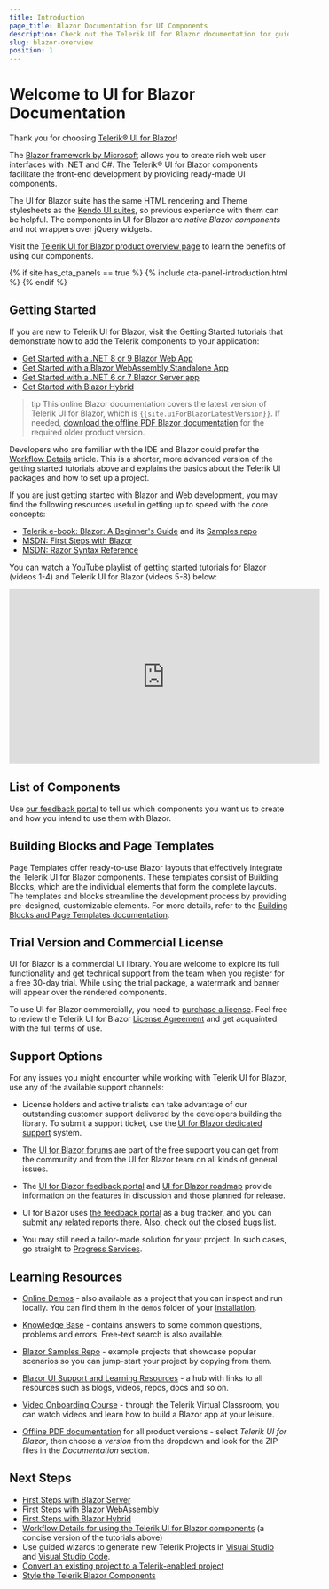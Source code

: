 ```yaml
---
title: Introduction
page_title: Blazor Documentation for UI Components
description: Check out the Telerik UI for Blazor documentation for guidance and examples on creating web applications with .NET using C# for the front-end.
slug: blazor-overview
position: 1
---
```


# Welcome to UI for Blazor Documentation

Thank you for choosing <a href="https://www.telerik.com/blazor-ui" target="_blank">Telerik® UI for Blazor</a>!

The <a href="https://blazor.net/" target="_blank">Blazor framework by Microsoft</a> allows you to create rich web user interfaces with .NET and C#. The Telerik® UI for Blazor components facilitate the front-end development by providing ready-made UI components.

The UI for Blazor suite has the same HTML rendering and Theme stylesheets as the <a href="https://www.telerik.com/all-products" target="_blank">Kendo UI suites</a>, so previous experience with them can be helpful. The components in UI for Blazor are *native Blazor components* and not wrappers over jQuery widgets.

Visit the <a href="https://www.telerik.com/blazor-ui" target="_blank">Telerik UI for Blazor product overview page</a> to learn the benefits of using our components.

{% if site.has_cta_panels == true %}
{% include cta-panel-introduction.html %}
{% endif %}


## Getting Started

If you are new to Telerik UI for Blazor, visit the Getting Started tutorials that demonstrate how to add the Telerik components to your application:

* [Get Started with a .NET 8 or 9 Blazor Web App](slug://getting-started/web-app)
* [Get Started with a Blazor WebAssembly Standalone App](slug://getting-started/client-side)
* [Get Started with a .NET 6 or 7 Blazor Server app](slug://getting-started/server-side)
* [Get Started with Blazor Hybrid](slug://getting-started/hybrid-blazor)

>tip This online Blazor documentation covers the latest version of Telerik UI for Blazor, which is `{{site.uiForBlazorLatestVersion}}`. If needed, [download the offline PDF Blazor documentation](#learning-resources) for the required older product version.

Developers who are familiar with the IDE and Blazor could prefer the [Workflow Details](slug://getting-started/what-you-need) article. This is a shorter, more advanced version of the getting started tutorials above and explains the basics about the Telerik UI packages and how to set up a project.

<!--
If you are not familiar with Blazor yet, you may find our Blazor Quick Start Guide video series useful:

* [Blazor Getting Started Guide](https://www.youtube.com/watch?v=aaRAZYaJ4xc&list=PLvmaC-XMqeBYPTwcm478vs8Rujq2tiVJo&index=1)
* [Blazor Component Basics](https://www.youtube.com/watch?v=z9BOkBFDbc0&list=PLvmaC-XMqeBYPTwcm478vs8Rujq2tiVJo&index=2)
* [Blazor Component Events using EventCallback](https://www.youtube.com/watch?v=vdEQBhPoTes&list=PLvmaC-XMqeBYPTwcm478vs8Rujq2tiVJo&index=3)
* [Blazor Two-Way Binding](https://www.youtube.com/watch?v=Y9a6rJPrFFI&list=PLvmaC-XMqeBYPTwcm478vs8Rujq2tiVJo&index=4)
-->

If you are just getting started with Blazor and Web development, you may find the following resources useful in getting up to speed with the core concepts:

* [Telerik e-book: Blazor: A Beginner's Guide](https://www.telerik.com/campaigns/blazor/wp-beginners-guide-ebook) and its [Samples repo](https://github.com/EdCharbeneau/BlazorBookExamples)
* [MSDN: First Steps with Blazor](https://docs.microsoft.com/en-us/aspnet/core/blazor/get-started?view=aspnetcore-3.0&tabs=visual-studio)
* [MSDN: Razor Syntax Reference](https://docs.microsoft.com/en-us/aspnet/core/mvc/views/razor?view=aspnetcore-3.0)

You can watch a YouTube playlist of getting started tutorials for Blazor (videos 1-4) and Telerik UI for Blazor (videos 5-8) below:

<iframe width="560" height="315" src="https://www.youtube.com/embed/videoseries?list=PLvmaC-XMqeBYPTwcm478vs8Rujq2tiVJo" frameborder="0" allow="accelerometer; autoplay; encrypted-media; gyroscope; picture-in-picture" allowfullscreen></iframe>


## List of Components

<IntroTable>
  <IntroTableColumn>
    <IntroTableSection title="Data Management">
      <IntroTableAnchor title="Filter" href="slug:filter-overview"></IntroTableAnchor>
      <IntroTableAnchor title="Grid" href="slug:grid-overview"></IntroTableAnchor>
      <IntroTableAnchor title="ListView" href="slug:listview-overview"></IntroTableAnchor>
      <IntroTableAnchor title="Pager" href="slug:pager-overview"></IntroTableAnchor>
      <IntroTableAnchor title="PivotGrid" href="slug:pivotgrid-overview"></IntroTableAnchor>
      <IntroTableAnchor title="Spreadsheet" href="slug:spreadsheet-overview"></IntroTableAnchor>
      <IntroTableAnchor title="TreeList" href="slug:treelist-overview"></IntroTableAnchor>
    </IntroTableSection>
    <IntroTableSection title="File Management">
      <IntroTableAnchor title="DropZone" href="slug:dropzone-overview"></IntroTableAnchor>
      <IntroTableAnchor title="FileManager" href="slug:filemanager-overview"></IntroTableAnchor>
      <IntroTableAnchor title="FileSelect" href="slug:fileselect-overview"></IntroTableAnchor>
      <IntroTableAnchor title="Upload" href="slug:upload-overview"></IntroTableAnchor>
    </IntroTableSection>
    <IntroTableSection title="Navigation">
      <IntroTableAnchor title="Breadcrumb" href="slug:breadcrumb-overview"></IntroTableAnchor>
      <IntroTableAnchor title="Button" href="slug:components/button/overview"></IntroTableAnchor>
      <IntroTableAnchor title="Button Group" href="slug:buttongroup-overview"></IntroTableAnchor>
      <IntroTableAnchor title="Toggle Button" href="slug:togglebutton-overview"></IntroTableAnchor>
      <IntroTableAnchor title="Floating Action Button" href="slug:fab-overview"></IntroTableAnchor>
      <IntroTableAnchor title="Drawer" href="slug:drawer-overview"></IntroTableAnchor>
      <IntroTableAnchor title="DropDownButton" href="slug:dropdownbutton-overview"></IntroTableAnchor>
      <IntroTableAnchor title="Menu" href="slug:components/menu/overview"></IntroTableAnchor>
      <IntroTableAnchor title="Context Menu" href="slug:contextmenu-overview"></IntroTableAnchor>
      <IntroTableAnchor title="PanelBar" href="slug:panelbar-overview"></IntroTableAnchor>
      <IntroTableAnchor title="SplitButton" href="slug:splitbutton-overview"></IntroTableAnchor>
      <IntroTableAnchor title="Stepper" href="slug:stepper-overview"></IntroTableAnchor>
      <IntroTableAnchor title="Tab Strip" href="slug:components/tabstrip/overview"></IntroTableAnchor>
      <IntroTableAnchor title="ToolBar" href="slug:toolbar-overview"></IntroTableAnchor>
      <IntroTableAnchor title="TreeView" href="slug:treeview-overview"></IntroTableAnchor>
      <IntroTableAnchor title="Wizard" href="slug:wizard-overview"></IntroTableAnchor>
    </IntroTableSection>
    <IntroTableSection title="Maps">
      <IntroTableAnchor title="Map" href="slug:components/map/overview"></IntroTableAnchor>
    </IntroTableSection>
  </IntroTableColumn>
  <IntroTableColumn>
    <IntroTableSection title="Editors">
      <IntroTableAnchor title="AutoComplete" href="slug:autocomplete-overview"></IntroTableAnchor>
      <IntroTableAnchor title="CheckBox" href="slug:checkbox-overview"></IntroTableAnchor>
      <IntroTableAnchor title="Color Gradient" href="slug:colorgradient-overview"></IntroTableAnchor>
      <IntroTableAnchor title="Color Palette" href="slug:colorpalette-overview"></IntroTableAnchor>
      <IntroTableAnchor title="Color Picker" href="slug:colorpicker-overview"></IntroTableAnchor>
      <IntroTableAnchor title="Flat Color Picker" href="slug:flatcolorpicker-overview"></IntroTableAnchor>
      <IntroTableAnchor title="ComboBox" href="slug:components/combobox/overview"></IntroTableAnchor>
      <IntroTableAnchor title="MultiColumnComboBox" href="slug:multicolumncombobox-overview"></IntroTableAnchor>
      <IntroTableAnchor title="Date Input" href="slug:components/dateinput/overview"></IntroTableAnchor>
      <IntroTableAnchor title="Date Picker" href="slug:components/datepicker/overview"></IntroTableAnchor>
      <IntroTableAnchor title="Time Picker" href="slug:components/timepicker/overview"></IntroTableAnchor>
      <IntroTableAnchor title="DateTime Picker" href="slug:components/datetimepicker/overview"></IntroTableAnchor>
      <IntroTableAnchor title="DateRange Picker" href="slug:daterangepicker-overview"></IntroTableAnchor>
      <IntroTableAnchor title="DropDownList" href="slug:components/dropdownlist/overview"></IntroTableAnchor>
      <IntroTableAnchor title="HTML Editor" href="slug:editor-overview"></IntroTableAnchor>
      <IntroTableAnchor title="ListBox" href="slug:listbox-overview"></IntroTableAnchor>
      <IntroTableAnchor title="Masked Textbox" href="slug:maskedtextbox-overview"></IntroTableAnchor>
      <IntroTableAnchor title="MultiSelect" href="slug:multiselect-overview"></IntroTableAnchor>
      <IntroTableAnchor title="Numeric Textbox" href="slug:components/numerictextbox/overview"></IntroTableAnchor>
      <IntroTableAnchor title="Radio Button Group" href="slug:radiogroup-overview"></IntroTableAnchor>
      <IntroTableAnchor title="RangeSlider" href="slug:rangeslider-overview"></IntroTableAnchor>
      <IntroTableAnchor title="Signature" href="slug:signature-overview"></IntroTableAnchor>
      <IntroTableAnchor title="Slider" href="slug:slider-overview"></IntroTableAnchor>
      <IntroTableAnchor title="Switch" href="slug:switch-overview"></IntroTableAnchor>
      <IntroTableAnchor title="TextArea" href="slug:textarea-overview"></IntroTableAnchor>
      <IntroTableAnchor title="TextBox" href="slug:components/textbox/overview"></IntroTableAnchor>
      <IntroTableAnchor title="Validation Tools" href="slug:validation-tools-overview"></IntroTableAnchor>
    </IntroTableSection>
    <IntroTableSection title="Labels">
      <IntroTableAnchor title="FloatingLabel" href="slug:floatinglabel-overview"></IntroTableAnchor>
      <IntroTableAnchor title="Badge" href="slug:badge-overview"></IntroTableAnchor>
    </IntroTableSection>
  </IntroTableColumn>
  <IntroTableColumn>
    <IntroTableSection title="Scheduling">
      <IntroTableAnchor title="Calendar" href="slug:components/calendar/overview"></IntroTableAnchor>
      <IntroTableAnchor title="Gantt" href="slug:gantt-overview"></IntroTableAnchor>
      <IntroTableAnchor title="Scheduler" href="slug:scheduler-overview"></IntroTableAnchor>
    </IntroTableSection>
    <IntroTableSection title="Charts">
      <IntroTableAnchor title="Charts Overview" href="slug:components/chart/overview"></IntroTableAnchor>
      <IntroTableAnchor title="Area Charts" href="slug:components/chart/types/area"></IntroTableAnchor>
      <IntroTableAnchor title="Bar Charts" href="slug:components/chart/types/bar"></IntroTableAnchor>
      <IntroTableAnchor title="Bubble Charts" href="slug:components/chart/types/bubble"></IntroTableAnchor>
      <IntroTableAnchor title="Candlestick Charts" href="slug:chart-types-candlestick"></IntroTableAnchor>
      <IntroTableAnchor title="Column Charts" href="slug:components/chart/types/column"></IntroTableAnchor>
      <IntroTableAnchor title="Donut Charts" href="slug:components/chart/types/donut"></IntroTableAnchor>
      <IntroTableAnchor title="Heatmap Charts" href="slug:chart-types-heatmap"></IntroTableAnchor>
      <IntroTableAnchor title="Line Charts" href="slug:components/chart/types/line"></IntroTableAnchor>
      <IntroTableAnchor title="OHLC Charts" href="slug:chart-types-ohlc"></IntroTableAnchor>
      <IntroTableAnchor title="Pie Charts" href="slug:components/chart/types/pie"></IntroTableAnchor>
      <IntroTableAnchor title="Radar Area Charts" href="slug:chart-types-radararea"></IntroTableAnchor>
      <IntroTableAnchor title="Radar Column Charts" href="slug:chart-types-radarcolumn"></IntroTableAnchor>
      <IntroTableAnchor title="Radar Line Charts" href="slug:chart-types-radarline"></IntroTableAnchor>
      <IntroTableAnchor title="Scatter Charts" href="slug:components/chart/types/scatter"></IntroTableAnchor>
      <IntroTableAnchor title="Scatter Line Charts" href="slug:components/chart/types/scatterline"></IntroTableAnchor>
      <IntroTableAnchor title="Stock Chart" href="slug:stockchart-overview"></IntroTableAnchor>
    </IntroTableSection>
    <IntroTableSection title="Gauges">
      <IntroTableAnchor title="Arc Gauge" href="slug:arc-gauge-overview"></IntroTableAnchor>
      <IntroTableAnchor title="Circular Gauge" href="slug:circular-gauge-overview"></IntroTableAnchor>
      <IntroTableAnchor title="Linear Gauge" href="slug:linear-gauge-overview"></IntroTableAnchor>
      <IntroTableAnchor title="Radial Gauge" href="slug:radial-gauge-overview"></IntroTableAnchor>
    </IntroTableSection>
    <IntroTableSection title="Barcodes">
      <IntroTableAnchor title="Barcode" href="slug:barcode-overview"></IntroTableAnchor>
      <IntroTableAnchor title="QR Code" href="slug:qrcode-overview"></IntroTableAnchor>
    </IntroTableSection>
  </IntroTableColumn>
  <IntroTableColumn>
    <IntroTableSection title="Layout">
      <IntroTableAnchor title="AppBar" href="slug:appbar-overview"></IntroTableAnchor>
      <IntroTableAnchor title="Animation Container" href="slug:components/animationcontainer/overview"></IntroTableAnchor>
      <IntroTableAnchor title="Card" href="slug:card-overview"></IntroTableAnchor>
      <IntroTableAnchor title="Carousel" href="slug:carousel-overview"></IntroTableAnchor>
      <IntroTableAnchor title="Dialog" href="slug:dialog-overview"></IntroTableAnchor>
      <IntroTableAnchor title="Form" href="slug:form-overview"></IntroTableAnchor>
      <IntroTableAnchor title="Grid Layout" href="slug:gridlayout-overview"></IntroTableAnchor>
      <IntroTableAnchor title="Media Query" href="slug:mediaquery-overview"></IntroTableAnchor>
      <IntroTableAnchor title="Tile Layout" href="slug:tilelayout-overview"></IntroTableAnchor>
      <IntroTableAnchor title="Splitter" href="slug:splitter-overview"></IntroTableAnchor>
      <IntroTableAnchor title="Stack Layout" href="slug:stacklayout-overview"></IntroTableAnchor>
      <IntroTableAnchor title="Window" href="slug:window-overview"></IntroTableAnchor>
    </IntroTableSection>
    <IntroTableSection title="Interactivity and UX">
      <IntroTableAnchor title="AIPrompt" href="slug:aiprompt-overview"></IntroTableAnchor>
      <IntroTableAnchor title="Loader" href="slug:loader-overview"></IntroTableAnchor>
      <IntroTableAnchor title="LoaderContainer" href="slug:loadercontainer-overview"></IntroTableAnchor>
      <IntroTableAnchor title="Skeleton" href="slug:skeleton-overview"></IntroTableAnchor>
      <IntroTableAnchor title="Notification" href="slug:notification-overview"></IntroTableAnchor>
      <IntroTableAnchor title="Progress Bar" href="slug:progressbar-overview"></IntroTableAnchor>
      <IntroTableAnchor title="Chunk Progress Bar" href="slug:chunkprogressbar-overview"></IntroTableAnchor>
      <IntroTableAnchor title="Popover" href="slug:popover-overview"></IntroTableAnchor>
      <IntroTableAnchor title="Tooltip" href="slug:tooltip-overview"></IntroTableAnchor>
      <IntroTableAnchor title="Popup" href="slug:popup-overview"></IntroTableAnchor>
    </IntroTableSection>
    <IntroTableSection title="Documents">
      <IntroTableAnchor title="Document Processing" href="slug:dpl-in-blazor"></IntroTableAnchor>
      <IntroTableAnchor title="PdfProcessing" href="slug:dpl-in-blazor"></IntroTableAnchor>
      <IntroTableAnchor title="SpreadProcessing" href="slug:dpl-in-blazor"></IntroTableAnchor>
      <IntroTableAnchor title="SpreadStreamProcessing" href="slug:dpl-in-blazor"></IntroTableAnchor>
      <IntroTableAnchor title="WordsProcessing" href="slug:dpl-in-blazor"></IntroTableAnchor>
      <IntroTableAnchor title="ZipLibrary" href="slug:dpl-in-blazor"></IntroTableAnchor>
    </IntroTableSection>
  </IntroTableColumn>
</IntroTable>


Use [our feedback portal](https://feedback.telerik.com/blazor) to tell us which components you want us to create and how you intend to use them with Blazor.

## Building Blocks and Page Templates

Page Templates offer ready-to-use Blazor layouts that effectively integrate the Telerik UI for Blazor components. These templates consist of Building Blocks, which are the individual elements that form the complete layouts. The templates and blocks streamline the development process by providing pre-designed, customizable elements. For more details, refer to the [Building Blocks and Page Templates documentation](https://www.telerik.com/design-system/docs/ui-templates/overview/).

## Trial Version and Commercial License

UI for Blazor is a commercial UI library. You are welcome to explore its full functionality and get technical support from the team when you register for a free 30-day trial. While using the trial package, a watermark and banner will appear over the rendered components.

To use UI for Blazor commercially, you need to <a href="https://www.telerik.com/purchase/blazor-ui" target="_blank">purchase a license</a>. Feel free to review the Telerik UI for Blazor <a href="https://www.telerik.com/purchase/license-agreement/blazor-ui" target="_blank">License Agreement</a> and get acquainted with the full terms of use.


## Support Options

For any issues you might encounter while working with Telerik UI for Blazor, use any of the available support channels:

* License holders and active trialists can take advantage of our outstanding customer support delivered by the developers building the library. To submit a support ticket, use the [UI for Blazor dedicated support](https://www.telerik.com/account/support-tickets/) system.

* The [UI for Blazor forums](https://www.telerik.com/forums/blazor) are part of the free support you can get from the community and from the UI for Blazor team on all kinds of general issues.

* The [UI for Blazor feedback portal](https://feedback.telerik.com/blazor) and [UI for Blazor roadmap](https://www.telerik.com/support/whats-new/blazor-ui/roadmap) provide information on the features in discussion and those planned for release.

* UI for Blazor uses [the feedback portal](https://feedback.telerik.com/blazor) as a bug tracker, and you can submit any related reports there. Also, check out the [closed bugs list](https://feedback.telerik.com/blazor?listMode=Recent&typeId=3&statusId=2).

* You may still need a tailor-made solution for your project. In such cases, go straight to [Progress Services](https://www.progress.com/services).


## Learning Resources

* <a href="https://demos.telerik.com/blazor-ui" target="_blank">Online Demos</a> - also available as a project that you can inspect and run locally. You can find them in the `demos` folder of your [installation](slug://installation/msi).

* <a href="https://docs.telerik.com/blazor-ui/knowledge-base" target="_blank">Knowledge Base</a> - contains answers to some common questions, problems and errors. Free-text search is also available.

* <a href="https://github.com/telerik/blazor-ui" target="_blank">Blazor Samples Repo</a> - example projects that showcase popular scenarios so you can jump-start your project by copying from them.

* <a href="https://www.telerik.com/support/blazor-ui" target="_blank">Blazor UI Support and Learning Resources</a> - a hub with links to all resources such as blogs, videos, repos, docs and so on.

* [Video Onboarding Course](slug://getting-started/video-onboarding) - through the Telerik Virtual Classroom, you can watch videos and learn how to build a Blazor app at your leisure.

* [Offline PDF documentation](https://www.telerik.com/account/downloads) for all product versions - select *Telerik UI for Blazor*, then choose a *version* from the dropdown and look for the ZIP files in the *Documentation* section.


## Next Steps

* [First Steps with Blazor Server](slug://getting-started/server-side)
* [First Steps with Blazor WebAssembly](slug://getting-started/client-side)
* [First Steps with Blazor Hybrid](slug://getting-started/hybrid-blazor)
* [Workflow Details for using the Telerik UI for Blazor components](slug://getting-started/what-you-need) (a concise version of the tutorials above)
* Use guided wizards to generate new Telerik Projects in [Visual Studio](slug://getting-started-vs-integration-new-project) and [Visual Studio Code](slug://getting-started-vs-code-integration-overview).
* [Convert an existing project to a Telerik-enabled project](slug://getting-started-vs-integration-convert-project)
* [Style the Telerik Blazor Components](slug://themes-overview)
